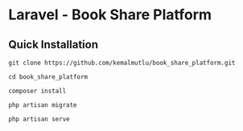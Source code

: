 # Laravel - Book Share Platform

## Quick Installation

``` 
git clone https://github.com/kemalmutlu/book_share_platform.git

cd book_share_platform

composer install

php artisan migrate 

php artisan serve
```
